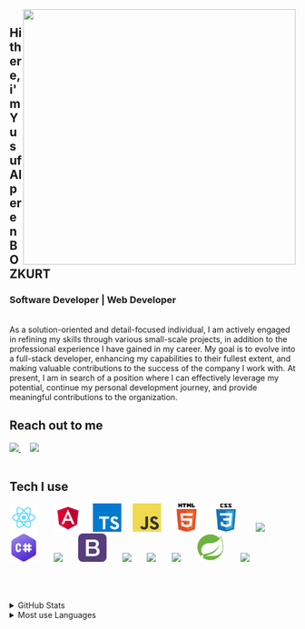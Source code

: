 <img src="https://i.giphy.com/media/bGgsc5mWoryfgKBx1u/giphy.webp" width="480" height="450" align='right'>


## Hi there, i'm Yusuf Alperen BOZKURT 

### Software Developer |  Web Developer
<br/>
As a solution-oriented and detail-focused individual, I am actively engaged in refining my skills through various small-scale projects, in addition to the professional experience I have gained in my career. My goal is to evolve into a full-stack developer, enhancing my capabilities to their fullest extent, and making valuable contributions to the success of the company I work with. At present, I am in search of a position where I can effectively leverage my potential, continue my personal development journey, and provide meaningful contributions to the organization.

## Reach out to me

<a href="https://www.linkedin.com/in/yalperenbozkurt/">
<img width='50'  src="https://user-images.githubusercontent.com/108146039/258777846-4d595ff5-d674-4f79-89eb-1d255efff235.svg"> 
</a>
&nbsp; &nbsp; 
<a href="https://www.instagram.com/yalperenbozkurt/">
<img width='50'  src="https://github.com/YAlperenBOZKURT/YAlperenBOZKURT/assets/108146039/3887bb2c-86e9-4370-89dc-7282fcc2a341"> 
</a>

<br/>
<br/>

## Tech I use

<img width='50'   src ='https://raw.githubusercontent.com/github/explore/80688e429a7d4ef2fca1e82350fe8e3517d3494d/topics/react/react.png'/> &nbsp; &nbsp; &nbsp;
<img width='50'  src ='https://raw.githubusercontent.com/github/explore/80688e429a7d4ef2fca1e82350fe8e3517d3494d/topics/angular/angular.png'/> &nbsp; &nbsp;
<img width='50'  src ='https://raw.githubusercontent.com/github/explore/80688e429a7d4ef2fca1e82350fe8e3517d3494d/topics/typescript/typescript.png'/> &nbsp; &nbsp; 
<img width='50'  src ='https://raw.githubusercontent.com/github/explore/80688e429a7d4ef2fca1e82350fe8e3517d3494d/topics/javascript/javascript.png'/> &nbsp; &nbsp; 
<img width='50'  src ='https://raw.githubusercontent.com/github/explore/80688e429a7d4ef2fca1e82350fe8e3517d3494d/topics/html/html.png'/> &nbsp; &nbsp; 
<img width='50'  src ='https://raw.githubusercontent.com/github/explore/80688e429a7d4ef2fca1e82350fe8e3517d3494d/topics/css/css.png'/> &nbsp; &nbsp; &nbsp;
<img width='50'  src ='https://avatars.githubusercontent.com/u/9141961?s=40&v=4'/> &nbsp; &nbsp; &nbsp;
<img width='50'  src ='https://raw.githubusercontent.com/github/explore/80688e429a7d4ef2fca1e82350fe8e3517d3494d/topics/csharp/csharp.png'/> &nbsp; &nbsp; &nbsp;
<img width='50'  src ='https://avatars.githubusercontent.com/u/67109815?s=40&v=4'/> &nbsp; &nbsp; &nbsp;
<img width='50'  src ='https://raw.githubusercontent.com/github/explore/80688e429a7d4ef2fca1e82350fe8e3517d3494d/topics/bootstrap/bootstrap.png'/> &nbsp; &nbsp; &nbsp;
<img width='50'  src ='https://github.com/YAlperenBOZKURT/YAlperenBOZKURT/assets/108146039/4666e1fa-b823-4ace-8301-3e7aa8c88bd8'/> &nbsp; &nbsp; &nbsp;
<img width='50'  src ='https://github.com/YAlperenBOZKURT/YAlperenBOZKURT/assets/108146039/a77198a5-88fa-45af-a430-cb2092e981d6'/> &nbsp; &nbsp; &nbsp;
<img width='50'  src ='https://github.com/YAlperenBOZKURT/YAlperenBOZKURT/assets/108146039/8d57c342-a7cd-4cbf-96dc-623291fbd033'/> &nbsp; &nbsp; &nbsp;
<img width='50'  src ='https://raw.githubusercontent.com/github/explore/8ab0be27a8c97992e4930e630e2d68ba8d819183/topics/spring/spring.png'/> &nbsp; &nbsp; &nbsp;
<img width='50'  src ='https://avatars.githubusercontent.com/u/177543?s=200&v=4'/> &nbsp; &nbsp; &nbsp;


<br/>
<br/>
<br/>
<details>
<summary> GitHub Stats
</summary>
<img src='https://github-readme-stats.vercel.app/api?username=yalperenbozkurt&theme=merko'/>
</details>

<details>
<summary> Most use Languages
</summary>
<img src='https://github-readme-stats.vercel.app/api/top-langs/?username=yalperenbozkurt&layout=compact'/>
</details>





[Linkedin]:https://www.linkedin.com/in/yalperenbozkurt/
[instragram]:https://www.instagram.com/yalperenbozkurt/




